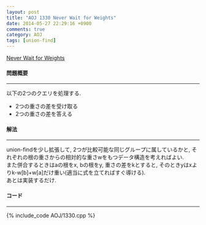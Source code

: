 ```yaml
---
layout: post
title: "AOJ 1330 Never Wait for Weights"
date: 2014-05-27 22:29:16 +0900
comments: true
category: AOJ
tags: [union-find]
---
```


[Never Wait for Weights](http://judge.u-aizu.ac.jp/onlinejudge/description.jsp?id=1330)

#### 問題概要

****

以下の2つのクエリを処理する.  

* 2つの重さの差を受け取る
* 2つの重さの差を答える


#### 解法

****

union-findを少し拡張して, 2つが比較可能な同じグループに属しているかと, それぞれの根の重さからの相対的な重さwをもつデータ構造を考えればよい.  
また併合するときはaの根をx, bの根をy, 重さの差をkとすると, そのときyはxよりk-w[b]+w[a]だけ重い(適当に式を立てればすぐ導ける).  
あとは実装するだけ.

#### コード

****

{% include_code AOJ/1330.cpp %}
